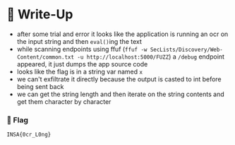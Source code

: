 # 🔑 Write-Up

* after some trial and error it looks like the application is running an ocr on the input string and then `eval()`ing the text
* while scanning endpoints using ffuf (`ffuf -w SecLists/Discovery/Web-Content/common.txt -u http://localhost:5000/FUZZ`) a `/debug` endpoint appeared, it just dumps the app source code
* looks like the flag is in a string var named `x`
* we can't exfiltrate it directly because the output is casted to int before being sent back
* we can get the string length and then iterate on the string contents and get them character by character


### 🚩 Flag

```
INSA{0cr_L0ng}
```
